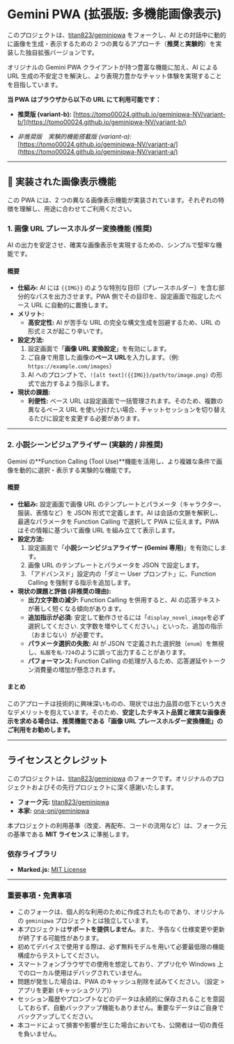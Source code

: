 # Gemini PWA (拡張版: 多機能画像表示)

このプロジェクトは、[titan823/geminipwa](https://github.com/titan823/geminipwa) をフォークし、AI との対話中に動的に画像を生成・表示するための 2 つの異なるアプローチ（**推奨**と**実験的**）を実装した独自拡張バージョンです。

オリジナルの Gemini PWA クライアントが持つ豊富な機能に加え、AI による URL 生成の不安定さを解決し、より表現力豊かなチャット体験を実現することを目指しています。

**当 PWA はブラウザから以下の URL にて利用可能です：**

- **推奨版 (variant-b):** [https://tomo00024.github.io/geminipwa-NV/variant-b/](https://tomo00024.github.io/geminipwa-NV/variant-b/)

- _非推奨版　実験的機能搭載版 (variant-a):_ [https://tomo00024.github.io/geminipwa-NV/variant-a/](https://tomo00024.github.io/geminipwa-NV/variant-a/)

---

## 🌟 実装された画像表示機能

この PWA には、2 つの異なる画像表示機能が実装されています。それぞれの特徴を理解し、用途に合わせてご利用ください。

### 1. 画像 URL プレースホルダー変換機能 (推奨)

AI の出力を安定させ、確実な画像表示を実現するための、シンプルで堅牢な機能です。

#### 概要

- **仕組み:** AI には `{{IMG}}` のような特別な目印（プレースホルダー）を含む部分的なパスを出力させます。PWA 側でその目印を、設定画面で指定したベース URL に自動的に置換します。
- **メリット:**
  - **高安定性:** AI が苦手な URL の完全な構文生成を回避するため、URL の形式ミスが起こり辛いです。
- **設定方法:**
  1.  設定画面で「**画像 URL 変換設定**」を有効にします。
  2.  ご自身で用意した画像の**ベース URL**を入力します。（例: `https://example.com/images`）
  3.  AI へのプロンプトで、`![alt text]({{IMG}}/path/to/image.png)` の形式で出力するよう指示します。
- **現状の課題:**
  - **利便性:** ベース URL は設定画面で一括管理されます。そのため、複数の異なるベース URL を使い分けたい場合、チャットセッションを切り替えるたびに設定を変更する必要があります。

---

### 2. 小説シーンビジュアライザー (実験的 / 非推奨)

Gemini の**Function Calling (Tool Use)**機能を活用し、より複雑な条件で画像を動的に選択・表示する実験的な機能です。

#### 概要

- **仕組み:** 設定画面で画像 URL のテンプレートとパラメータ（キャラクター、服装、表情など）を JSON 形式で定義します。AI は会話の文脈を解釈し、最適なパラメータを Function Calling で選択して PWA に伝えます。PWA はその情報に基づいて画像 URL を組み立てて表示します。
- **設定方法:**
  1.  設定画面で「**小説シーンビジュアライザー (Gemini 専用)**」を有効にします。
  2.  画像 URL のテンプレートとパラメータを JSON で設定します。
  3.  「アドバンスド」設定内の「ダミー User プロンプト」に、Function Calling を強制する指示を追加します。
- **現状の課題と評価 (非推奨の理由):**
  - **出力文字数の減少:** Function Calling を併用すると、AI の応答テキストが著しく短くなる傾向があります。
  - **追加指示が必須:** 安定して動作させるには「`display_novel_image`を必ず選択してください.
    文字数を増やしてください。」といった、追加の指示（おまじない）が必要です。
  - **パラメータ選択の失敗:** AI が JSON で定義された選択肢（`enum`）を無視し、`私服`を`私-724`のように誤って出力することがあります。
  - **パフォーマンス:** Function Calling の処理が入るため、応答遅延やトークン消費量の増加が懸念されます。

#### まとめ

このアプローチは技術的に興味深いものの、現状では出力品質の低下という大きなデメリットを抱えています。そのため、**安定したテキスト品質と確実な画像表示を求める場合は、推奨機能である「画像 URL プレースホルダー変換機能」のご利用をお勧めします。**

---

## ライセンスとクレジット

このプロジェクトは、[titan823/geminipwa](https://github.com/titan823/geminipwa) のフォークです。オリジナルのプロジェクトおよびその先行プロジェクトに深く感謝いたします。

- **フォーク元:** [titan823/geminipwa](https://github.com/titan823/geminipwa)
- **本家:** [ona-oni/geminipwa](https://github.com/ona-oni/geminipwa)

本プロジェクトの利用基準（改変、再配布、コードの流用など）は、フォーク元の基準である **MIT ライセンス** に準拠します。

### 依存ライブラリ

- **Marked.js:** [MIT License](https://github.com/markedjs/marked/blob/master/LICENSE.md)

---

### 重要事項・免責事項

- このフォークは、個人的な利用のために作成されたものであり、オリジナルの `geminipwa` プロジェクトとは独立しています。
- 本プロジェクトは**サポートを提供しません**。また、予告なく仕様変更や更新が終了する可能性があります。
- 初めてデバイスで使用する際は、必ず無料モデルを用いて必要最低限の機能構成からテストしてください。
- スマートフォンブラウザでの使用を想定しており、アプリ化や Windows 上でのローカル使用はデバッグされていません。
- 問題が発生した場合は、PWA のキャッシュ削除を試みてください。（設定 > アプリを更新 (キャッシュクリア)）
- セッション履歴やプロンプトなどのデータは永続的に保存されることを意図しておらず、自動バックアップ機能もありません。重要なデータはご自身でバックアップしてください。
- 本コードによって損害や影響が生じた場合においても、公開者は一切の責任を負いません。

